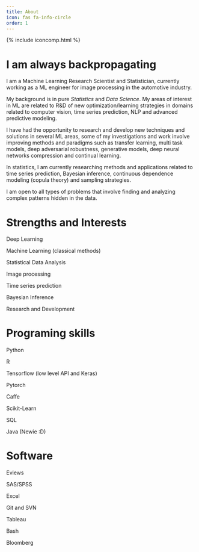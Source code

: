 ```yaml
---
title: About
icon: fas fa-info-circle
order: 1
---
```



<!-- <script src="https://code.iconify.design/2/2.0.3/iconify.min.js"></script> -->

{% include iconcomp.html %}


# I am always backpropagating

I am a Machine Learning Research Scientist and Statistician, currently working as a ML engineer for image processing in the automotive industry. 

My background is in pure *Statistics* and *Data Science*. My areas of interest in ML are related to R&D of new optimization/learning strategies in domains related to computer vision, time series prediction, NLP and advanced predictive modeling.

I have had the opportunity to research and develop new techniques and solutions in several ML areas, some of my investigations and work involve improving methods and paradigms such as transfer learning, multi task models, deep adversarial robustness, generative models, deep neural networks compression and continual learning.

In statistics, I am currently researching methods and applications related to time series prediction, Bayesian inference, continuous dependence modeling (copula theory) and sampling strategies.

I am open to all types of problems that involve finding and analyzing complex patterns hidden in the data.


# Strengths and Interests


<span class="iconify-inline" data-icon="carbon:machine-learning-model" style="color: #ffbb2c"></span>
Deep Learning

<span class="iconify-inline" data-icon="carbon:machine-learning" style="color: #5578ff"></span> Machine Learning (classical methods)

<span class="iconify" data-icon="whh-statistics" style="color: #e80368"></span> Statistical Data Analysis

<span class="iconify-inline" data-icon="akar-icons:image" style="color: #e361ff"></span> Image processing

<span class="iconify-inline" data-icon="wpf-statistics" style="color: #47aeff"></span> Time series prediction 

<span class="iconify-inline" data-icon="carbon-data-vis-1" style="color: #ffa76e"></span> Bayesian Inference

<span class="iconify-inline" data-icon="bi-chat-text-fill" style="color: #11dbcf"></span> Research and Development 



# Programing skills

<span class="iconify-inline" data-icon="logos:python"></span> Python

<span class="iconify-inline" data-icon="cib:rstudio"></span> R

<span class="iconify-inline" data-icon="cib:tensorflow" style="color: #ff8300;"></span>  Tensorflow (low level API and Keras)

<span class="iconify-inline" data-icon="logos:pytorch"></span> Pytorch

<span class="iconify-inline" data-icon="file-icons:caffe2"></span> Caffe

<span class="iconify-inline" data-icon="simple-icons:scikitlearn" style="color: #ffffff"></span> Scikit-Learn

<span class="iconify-inline" data-icon="vscode-icons:file-type-sql"></span> SQL

<span class="iconify-inline" data-icon="logos-java"></span> Java (Newie :D)


# Software

<span class="iconify-inline" data-icon="emojione-v1:stock-chart"></span> Eviews

<span class="iconify-inline" data-icon="bx-bx-stats"></span> SAS/SPSS

<span class="iconify-inline" data-icon="vscode-icons:file-type-excel"></span> Excel

<span class="iconify-inline" data-icon="logos-git-icon"></span> Git and SVN

<span class="iconify-inline" data-icon="logos-tableau-icon"></span> Tableau

<span class="iconify-inline" data-icon="logos-bash-icon"></span> Bash

<span class="iconify-inline" data-icon="ri-stock-fill"></span> Bloomberg